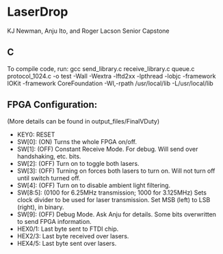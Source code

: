 # LaserDrop
KJ Newman, Anju Ito, and Roger Lacson Senior Capstone

## C
To compile code, run:
gcc send_library.c receive_library.c queue.c protocol_1024.c -o test -Wall -Wextra -lftd2xx -lpthread -lobjc -framework IOKit -framework CoreFoundation -Wl,-rpath /usr/local/lib -L/usr/local/lib


## FPGA Configuration:
(More details can be found in output_files/FinalVDuty)
- KEY0: RESET
- SW[0]: (ON) Turns the whole FPGA on/off.
- SW[1]: (OFF) Constant Receive Mode. For debug. Will send over handshaking, etc. bits.
- SW[2]: (OFF) Turn on to toggle both lasers.
- SW[3]: (OFF) Turning on forces both lasers to turn on. Will not turn off until switch turned off.
- SW[4]: (OFF) Turn on to disable ambient light filtering.
- SW[8:5]: (0100 for 6.25MHz transmission; 1000 for 3.125MHz) Sets clock divider to be used for laser transmission. Set MSB (left) to LSB (right), in binary.
- SW[9]: (OFF) Debug Mode. Ask Anju for details. Some bits overwritten to send FPGA information.
- HEX0/1: Last byte sent to FTDI chip.
- HEX2/3: Last byte received over lasers.
- HEX4/5: Last byte sent over lasers.
